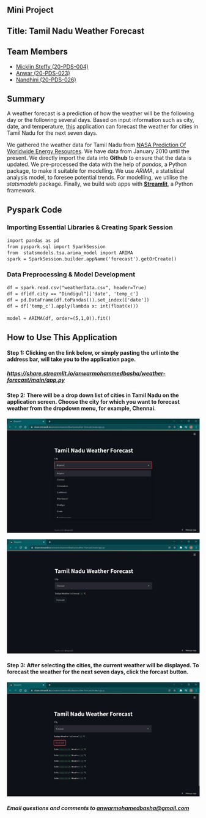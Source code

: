 ## Mini Project 

## Title: Tamil Nadu Weather Forecast

## Team Members

 * [Micklin Steffy (20-PDS-004)](https://www.linkedin.com/in/micklinsteffyl/)
 * [Anwar (20-PDS-023)](https://www.linkedin.com/in/anwarmohamedbasha/)
 * [Nandhini (20-PDS-026)](https://www.linkedin.com/in/nandhini-p-b18aab1b4/)

## Summary

A weather forecast is a prediction of how the weather will be the following day or the following several days. Based on input information such as city, date, and temperature, [this](https://share.streamlit.io/anwarmohammedbasha/weather-forecast/main/app.py) application can forecast the weather for cities in Tamil Nadu for the next seven days.  

We gathered the weather data for Tamil Nadu from [NASA Prediction Of Worldwide Energy Resources](https://power.larc.nasa.gov/). We have data from January 2010 until the present. We directly import the data into **Github** to ensure that the data is updated. We pre-processed the data with the help of *pandas*, a Python package, to make it suitable for modelling. We use *ARIMA*, a statistical analysis model, to foresee potential trends. For modelling, we utilise the *statsmodels* package. Finally, we build web apps with [**Streamlit**](https://streamlit.io/), a Python framework.

## Pyspark Code

### Importing Essential Libraries & Creating Spark Session

```
import pandas as pd
from pyspark.sql import SparkSession
from  statsmodels.tsa.arima_model import ARIMA
spark = SparkSession.builder.appName('forecast').getOrCreate()
```

### Data Preprocessing & Model Development
```
df = spark.read.csv("weatherData.csv", header=True)
df = df[df.city == "Dindigul"]['date', 'temp_c']
df = pd.DataFrame(df.toPandas()).set_index(['date'])
df = df['temp_c'].apply(lambda x: int(float(x)))

model = ARIMA(df, order=(5,1,0)).fit()
```

## How to Use This Application

#### Step 1: Clicking on the link below, or simply pasting the url into the address bar, will take you to the application page.
##### https://share.streamlit.io/anwarmohammedbasha/weather-forecast/main/app.py

#### Step 2: There will be a drop down list of cities in Tamil Nadu on the application screen. Choose the city for which you want to forecast weather from the dropdown menu, for example, Chennai.
![Screenshot](/images/Screenshot1.png)

![Screenshot](/images/Screenshot2.png)

#### Step 3: After selecting the cities, the current weather will be displayed. To forecast the weather for the next seven days, click the forcast button.
![Screenshot](/images/Screenshot3.png)

##### Email questions and comments to anwarmohamedbasha@gmail.com
